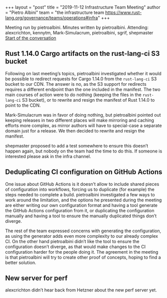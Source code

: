 +++
layout = "post"
title = "2019-11-12 Infrastructure Team Meeting"
author = "Pietro Albini"
team = "the infrastructure team <https://www.rust-lang.org/governance/teams/operations#infra>"
+++

Meeting run by pietroalbini. Minutes written by pietroalbini.
Attending: alexcrichton, kennytm, Mark-Simulacrum, pietroalbini, sgrif, shepmaster
[Start of the conversation](https://discordapp.com/channels/442252698964721669/443148319431065610/643872655312683018)

## Rust 1.14.0 Cargo artifacts on the rust-lang-ci S3 bucket

Following on last meeting’s topics, pietroalbini investigated whether it would
be possible to redirect requests for Cargo 1.14.0 from the `rust-lang-ci` S3
bucket to our CDN. The answer is no, as the S3 support for redirects requires a
different endpoint than the one included in the manifest. The two main courses
of action were to do nothing (keeping the files in the `rust-lang-ci` S3 bucket),
or to rewrite and resign the manifest of Rust 1.14.0 to point to the CDN.

Mark-Simulacrum was in favor of doing nothing, but pietroalbini pointed out
keeping releases in two different places will make mirroring and caching
efforts more complex, as mirror authors will have to special-case a separate
domain just for a release. We then decided to rewrite and resign the manifest.

shepmaster proposed to add a test somewhere to ensure this doesn’t happen
again, but nobody on the team had the time to do this. If someone is interested
please ask in the infra channel.

## Deduplicating CI configuration on GitHub Actions

One issue about GitHub Actions is it doesn’t allow to include shared pieces of
configuration into workflows, forcing us to duplicate (for example) the steps
needed to complete a build. pietroalbini investigated a few ways to work around
the limitation, and the options he presented during the meeting are either
writing our own configuration format and having a tool generate the GitHub
Actions configuration from it, or duplicating the configuration manually and
having a tool to ensure the manually duplicated things don’t diverge.

The rest of the team expressed concerns with generating the configuration, as
using the generator adds even more complexity to our already complex CI. On the
other hand pietroalbini didn’t like the tool to ensure the configuration
doesn’t diverge, as that would make changes to the CI configuration harder for
the people doing it. The agreement in the meeting is that pietroalbini will try
to create other proof of concepts, hoping to find a better solution.

## New server for perf

alexcrichton didn’t hear back from Hetzner about the new perf server yet.
